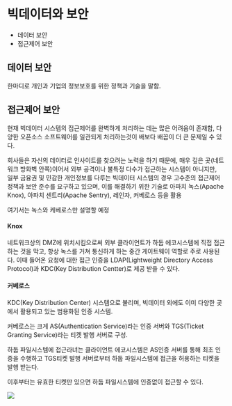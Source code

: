 # 빅데이터와 보안

- 데이터 보안
- 접근제어 보안

## 데이터 보안

한마디로 개인과 기업의 정보보호를 위한 정책과 기술을 말함.



## 접근제어 보안

현재 빅데이터 시스템의 접근제어를 완벽하게 처리하는 데는 많은 어려움이 존재함, 다양한 오픈소스 소프트웨어를 일관되게 처리하는것이 배보다 배꼽이 더 큰 문제일 수 있다.



회사들은 자신의 데이터로 인사이트를 찾으려는 노력을 하기 때문에, 매우 깊은 곳(네트워크 방화벽 안쪽)이어서 외부 공격이나 불특정 다수가 접근하는 시스템이 아니지만,  
일부 금융권 및 민감한 개인정보를 다루는 빅데이터 시스템의 경우 고수준의 접근제어 정책과 보안 준수를 요구하고 있으며, 이를 해결하기 위한 기술로 아파치 녹스(Apache Knox), 아파치 센트리(Apache Sentry), 레인자, 커베로스 등을 활용



여기서는 녹스와 케베로스만 설명할 예정

#### Knox

네트워크상의 DMZ에 위치시킴으로써 외부 클라이언트가 하둡 에코시스템에 직접 접근하는 것을 막고, 항상 녹스를 거쳐 통신하게 하는 중간 게이트웨이 역할로 주로 사용된다. 이때 들어온 요청에 대한 접근 인증을 LDAP(Lightweight Directory Access Protocol)과 KDC(Key Distribution Centter)로 제공 받을 수 있다.

#### 커베로스

KDC(Key Distribution Center) 시스템으로 불리며, 빅데이터 외에도 이미 다양한 곳에서 활용되고 있는 범용화된 인증 시스템.

커베로스는 크게 AS(Authentication Service)라는 인증 서버와 TGS(Ticket Granting Service)라는 티켓 발행 서버로 구성.  

하둡 파일시스템에 접근라녀는 클라이언트 에코시스템은 AS인증 서버를 통해 최초 인증을 수행하고 TGS티켓 발행 서버로부터 하둡 파일시스템에 접근을 허용하는 티켓을 발행 받는다.

이후부터는 유효한 티켓만 있으면 하둡 파일시스템에 인증없이 접근할 수 있다.



![](https://ws3.sinaimg.cn/large/006tNc79gy1g2068p1zxej30b409uaav.jpg)

